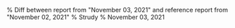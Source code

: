 % Diff between report from "November 03, 2021" and reference report from "November 02, 2021"
% Strudy
% November 03, 2021


